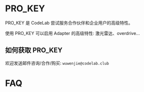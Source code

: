 # PRO_KEY
PRO_KEY 是 CodeLab 尝试服务合作伙伴和企业用户的高级特性。

使用 PRO_KEY 可以启用 Adapter 的高级特性: 激光雷达、overdrive...

## 如何获取 PRO_KEY
欢迎发送邮件咨询/合作/购买: `wuwenjie@codelab.club`

# FAQ
